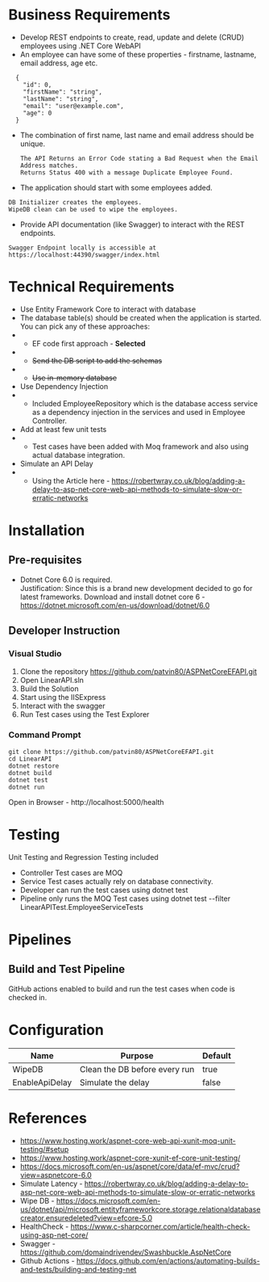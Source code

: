 # Business Requirements

* Develop REST endpoints to create, read, update and delete (CRUD) employees using .NET Core WebAPI
* An employee can have some of these properties - firstname, lastname, email address, age etc.
```
  {
    "id": 0,
    "firstName": "string",
    "lastName": "string",
    "email": "user@example.com",
    "age": 0
  }
```
* The combination of first name, last name and email address should be unique.
	```
	The API Returns an Error Code stating a Bad Request when the Email Address matches.
	Returns Status 400 with a message Duplicate Employee Found.
	```
* The application should start with some employees added.
```
DB Initializer creates the employees. 
WipeDB clean can be used to wipe the employees.
```
* Provide API documentation (like Swagger) to interact with the REST endpoints.
```
Swagger Endpoint locally is accessible at https://localhost:44390/swagger/index.html
```

# Technical Requirements

* Use Entity Framework Core to interact with database
* The database table(s) should be created when the application is started. You can pick any of these approaches:
* * EF code first approach - **Selected**
* * <s>Send the DB script to add the schemas</s>
* * <s>Use in-memory database</s>
* Use Dependency Injection
* * Included EmployeeRepository which is the database access service as a dependency injection in the services and used in Employee Controller.
* Add at least few unit tests
* * Test cases have been added with Moq framework and also using actual database integration.
* Simulate an API Delay
* * Using the Article here - https://robertwray.co.uk/blog/adding-a-delay-to-asp-net-core-web-api-methods-to-simulate-slow-or-erratic-networks

# Installation

## Pre-requisites
* Dotnet Core 6.0 is required.</br>
Justification: Since this is a brand new development decided to go for latest frameworks.
Download and install dotnet core 6 - https://dotnet.microsoft.com/en-us/download/dotnet/6.0

## Developer Instruction
### Visual Studio
1. Clone the repository https://github.com/patvin80/ASPNetCoreEFAPI.git
2. Open LinearAPI.sln
3. Build the Solution
3. Start using the IISExpress
4. Interact with the swagger
5. Run Test cases using the Test Explorer

### Command Prompt
```
git clone https://github.com/patvin80/ASPNetCoreEFAPI.git
cd LinearAPI
dotnet restore
dotnet build
dotnet test
dotnet run
```

Open in Browser - http://localhost:5000/health

# Testing 
Unit Testing and Regression Testing included
* Controller Test cases are MOQ
* Service Test cases actually rely on database connectivity.
* Developer can run the test cases using dotnet test
* Pipeline only runs the MOQ Test cases using dotnet test --filter LinearAPITest.EmployeeServiceTests

# Pipelines
## Build and Test Pipeline
GitHub actions enabled to build and run the test cases when code is checked in.

# Configuration
| Name | Purpose | Default |
| -- | -- | -- |
| WipeDB | Clean the DB before every run | true |
| EnableApiDelay | Simulate the delay | false|

# References
* https://www.hosting.work/aspnet-core-web-api-xunit-moq-unit-testing/#setup
* https://www.hosting.work/aspnet-core-xunit-ef-core-unit-testing/
* https://docs.microsoft.com/en-us/aspnet/core/data/ef-mvc/crud?view=aspnetcore-6.0
* Simulate Latency - https://robertwray.co.uk/blog/adding-a-delay-to-asp-net-core-web-api-methods-to-simulate-slow-or-erratic-networks
* Wipe DB - https://docs.microsoft.com/en-us/dotnet/api/microsoft.entityframeworkcore.storage.relationaldatabasecreator.ensuredeleted?view=efcore-5.0
* HealthCheck - https://www.c-sharpcorner.com/article/health-check-using-asp-net-core/
* Swagger - https://github.com/domaindrivendev/Swashbuckle.AspNetCore
* Github Actions - https://docs.github.com/en/actions/automating-builds-and-tests/building-and-testing-net
